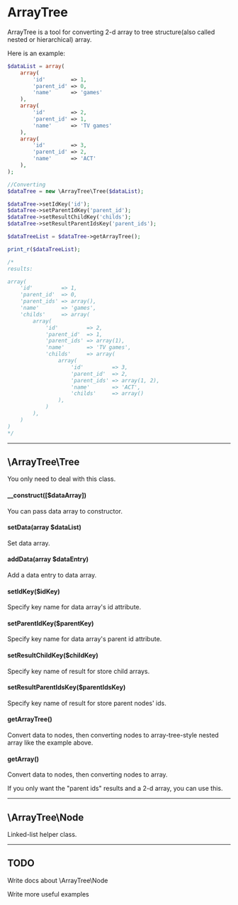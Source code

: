 ArrayTree
=========

ArrayTree is a tool for converting 2-d array to tree structure(also called nested or hierarchical) array.


Here is an example:

```php
$dataList = array(
    array(
        'id'        => 1,
        'parent_id' => 0,
        'name'      => 'games'
    ),
    array(
        'id'        => 2,
        'parent_id' => 1,
        'name'      => 'TV games'
    ),
    array(
        'id'        => 3,
        'parent_id' => 2,
        'name'      => 'ACT'
    ),
);

//Converting
$dataTree = new \ArrayTree\Tree($dataList);

$dataTree->setIdKey('id');
$dataTree->setParentIdKey('parent_id');
$dataTree->setResultChildKey('childs');
$dataTree->setResultParentIdsKey('parent_ids');

$dataTreeList = $dataTree->getArrayTree();

print_r($dataTreeList);

/*
results:

array(
    'id'         => 1,
    'parent_id'  => 0,
    'parent_ids' => array(),
    'name'       => 'games',
    'childs'     => array(
        array(
            'id'         => 2,
            'parent_id'  => 1,
            'parent_ids' => array(1),
            'name'       => 'TV games',
            'childs'     => array(
                array(
                    'id'         => 3,
                    'parent_id'  => 2,
                    'parent_ids' => array(1, 2),
                    'name'       => 'ACT',
                    'childs'     => array()
                ),
            )
        ),
    )
)
*/
```

---------------------------------------
## \ArrayTree\Tree

You only need to deal with this class.


#### __construct([$dataArray])
You can pass data array to constructor.

#### setData(array $dataList)
Set data array.

#### addData(array $dataEntry)
Add a data entry to data array.

#### setIdKey($idKey)
Specify key name for data array's id attribute.

#### setParentIdKey($parentKey)
Specify key name for data array's parent id attribute.

#### setResultChildKey($childKey)
Specify key name of result for store child arrays.

#### setResultParentIdsKey($parentIdsKey)
Specify key name of result for store parent nodes' ids.

#### getArrayTree()
Convert data to nodes, then converting nodes to array-tree-style nested array like the example above.

#### getArray()
Convert data to nodes, then converting nodes to array.

If you only want the "parent ids" results and a 2-d array, you can use this.

---------------------------------------
## \ArrayTree\Node

Linked-list helper class.

---------------------------------------

## TODO

Write docs about \ArrayTree\Node

Write more useful examples

